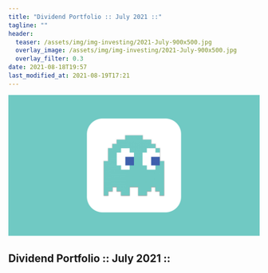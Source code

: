 ```yaml
---
title: "Dividend Portfolio :: July 2021 ::"
tagline: ""
header:
  teaser: /assets/img/img-investing/2021-July-900x500.jpg
  overlay_image: /assets/img/img-investing/2021-July-900x500.jpg
  overlay_filter: 0.3
date: 2021-08-18T19:57
last_modified_at: 2021-08-19T17:21
---
```



![Thumnail](/assets/img/img-posts/blank-1600x900.jpg)

## Dividend Portfolio :: July 2021 ::

<div><canvas id="holdingsRatio" height="80"></canvas></div>

<div><canvas id="dividendsJuly2021" height="200"></canvas></div>

<script src="/assets/js/js-investing/2021-08-18-dividend-portfolio.js"></script>
